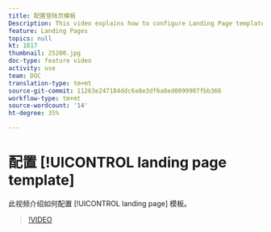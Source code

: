 ```yaml
---
title: 配置登陆页模板
Description: This video explains how to configure Landing Page templates in Adobe Campaign Standard.
feature: Landing Pages
topics: null
kt: 1817
thumbnail: 25200.jpg
doc-type: feature video
activity: use
team: DOC
translation-type: tm+mt
source-git-commit: 11263e247184ddc6a8e3df6a8ed0899907fbb366
workflow-type: tm+mt
source-wordcount: '14'
ht-degree: 35%

---
```


# 配置 [!UICONTROL landing page template]

此视频介绍如何配置 [!UICONTROL landing page] 模板。

>[!VIDEO](https://video.tv.adobe.com/v/25200/?quality=12)
